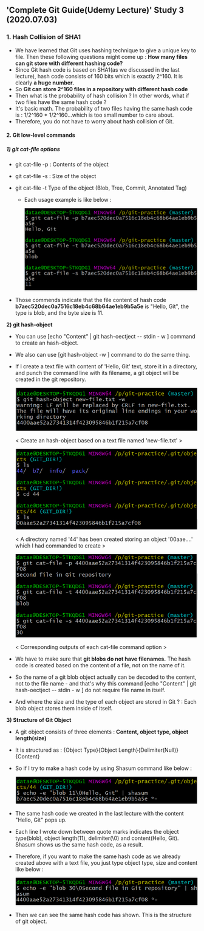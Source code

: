 ​	

## 'Complete Git Guide(Udemy Lecture)' Study 3 (2020.07.03)

### 1.  Hash Collision of SHA1

- We have learned that Git uses hashing technique to give a unique key to file. Then these following questions might come up : **How many files can git store with different hashing code?**
- Since Git hash code is based on SHA1(as we discussed in the last lecture), hash code consists of 160 bits which is exactly 2^160. It is clearly **a huge number.**
- So **Git can store 2^160 files in a repository with different hash code**
- Then what is the probability of hash collision ? In other words, what if two files have the same hash code ?
- It's basic math. The probability of two files having the same hash code is : 1/2^160 * 1/2^160...which is too small number to care about.
- Therefore, you do not have to worry about hash collision of Git.

#### 2. Git low-level commands

##### 1) git cat-file options

- git cat-file -p <hash> : Contents of the object

- git cat-file -s <hash> : Size of the object

- git cat-file -t <hash> Type of the object (Blob, Tree, Commit, Annotated Tag)

  - Each usage example is like below : 

    ![image-20200706224722579](.\img\image-20200706224722579.png)

  

- Those commends indicate that  the file content of hash code  **b7aec520dec0a7516c18eb4c68b64ae1eb9b5a5e** is "Hello, Git", the type is blob, and the byte size is 11.

**2) git hash-object**

- You can use [echo "Content" | git hash-oectject -- stdin - w ] command to create an hash-object.

- We also can use [git hash-object <filename> -w ] command to do the same thing.

- If I create a text file with content of 'Hello, Git' text, store it in a directory, and punch the command line with its filename, a git object will be created in the git repository.

  ![image-20200706230319674](.\img\image-20200706230319674.png)

  < Create an hash-object based on a text file named 'new-file.txt' >

  ![image-20200706230435446](.\img\image-20200706230435446.png)

  < A directory named '44' has been created storing an object '00aae....' which I had commanded to create > 

  ![image-20200706231735693](.\img\image-20200706231735693.png)

  < Corresponding outputs of each cat-file command option >

- We have to make sure that **git blobs do not have filenames.** The hash code is created based on the content of a file, not on the name of it. 

- So the name of a git blob object actually can be decoded to the content, not to the file name - and that's why this command [echo "Content" | git hash-oectject -- stdin - w ] do not require file name in itself.

- And where the size and the type of each object are stored in Git ? : Each blob object stores them inside of itself.

**3) Structure of Git Object**

- A git object consists of three elements : **Content, object type, object length(size)** 

- It is structured as : {Object Type}{Object Length}{Delimiter(Null)}{Content}

- So if I try to make a hash code by using Shasum command like below : 

  ![image-20200706235153841](.\img\image-20200706235153841.png)

- The same hash code we created in the last lecture with the content "Hello, Git" pops up.

- Each line I wrote down between quote marks indicates the object type(blob), object length(11), delimiter(\0) and content(Hello, Git). Shasum shows us the same hash code, as a result.

- Therefore, if you want to make the same hash code as we already created above with a text file, you just type object type, size and content like below : 

  ![image-20200706235618244](.\img\image-20200706235618244.png)

- Then we can see the same hash code has shown. This is the structure of git object.

